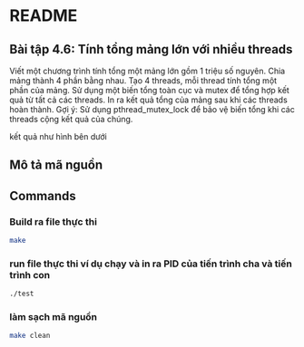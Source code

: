 # README

## Bài tập 4.6: Tính tổng mảng lớn với nhiều threads
Viết một chương trình tính tổng một mảng lớn gồm 1 triệu số nguyên.
Chia mảng thành 4 phần bằng nhau.
Tạo 4 threads, mỗi thread tính tổng một phần của mảng.
Sử dụng một biến tổng toàn cục và mutex để tổng hợp kết quả từ tất cả các threads.
In ra kết quả tổng của mảng sau khi các threads hoàn thành.
Gợi ý: Sử dụng pthread_mutex_lock để bảo vệ biến tổng khi các threads cộng kết quả của chúng.

kết quả như hình bên dưới

## Mô tả mã nguồn
## Commands

### Build ra file thực thi
```bash
make
```
 
### run file thực thi ví dụ chạy và in ra PID của tiến trình cha và tiến trình con
```bash
./test
```

### làm sạch mã nguồn
```bash
make clean
```